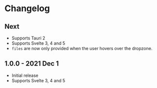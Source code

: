 # Changelog

## Next
- Supports Tauri 2
- Supports Svelte 3, 4 and 5
- `files` are now only provided when the user hovers over the dropzone.

## 1.0.0 - 2021 Dec 1
- Initial release
- Supports Svelte 3, 4 and 5
